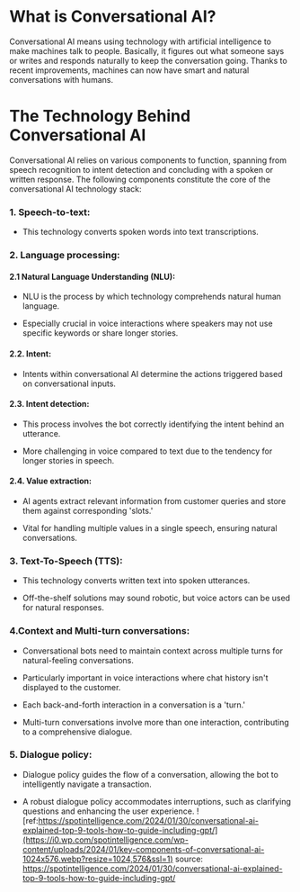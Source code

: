 # What is Conversational AI?

Conversational AI means using technology with artificial intelligence to make machines talk to people. Basically, it figures out what someone says or writes and responds naturally to keep the conversation going. Thanks to recent improvements, machines can now have smart and natural conversations with humans.


# The Technology Behind Conversational AI

Conversational AI relies on various components to function, spanning from speech recognition to intent detection and concluding with a spoken or written response. The following components constitute the core of the conversational AI technology stack:

### 1. Speech-to-text:

- This technology converts spoken words into text transcriptions.

### 2. Language processing:
#### 2.1 Natural Language Understanding (NLU):

- NLU is the process by which technology comprehends natural human language.

- Especially crucial in voice interactions where speakers may not use specific keywords or share longer stories.


#### 2.2. Intent:

- Intents within conversational AI determine the actions triggered based on conversational inputs.

#### 2.3. Intent detection:

- This process involves the bot correctly identifying the intent behind an utterance.

- More challenging in voice compared to text due to the tendency for longer stories in speech.

#### 2.4. Value extraction:

- AI agents extract relevant information from customer queries and store them against corresponding 'slots.'

- Vital for handling multiple values in a single speech, ensuring natural conversations.

### 3. Text-To-Speech (TTS):

- This technology converts written text into spoken utterances.

- Off-the-shelf solutions may sound robotic, but voice actors can be used for natural responses.

### 4.Context and Multi-turn conversations:


- Conversational bots need to maintain context across multiple turns for natural-feeling conversations.

- Particularly important in voice interactions where chat history isn't displayed to the customer.
- Each back-and-forth interaction in a conversation is a 'turn.'

- Multi-turn conversations involve more than one interaction, contributing to a comprehensive dialogue.



### 5. Dialogue policy:

- Dialogue policy guides the flow of a conversation, allowing the bot to intelligently navigate a transaction.

- A robust dialogue policy accommodates interruptions, such as clarifying questions and enhancing the user experience.
![ref:https://spotintelligence.com/2024/01/30/conversational-ai-explained-top-9-tools-how-to-guide-including-gpt/](https://i0.wp.com/spotintelligence.com/wp-content/uploads/2024/01/key-components-of-conversational-ai-1024x576.webp?resize=1024,576&ssl=1)
source: https://spotintelligence.com/2024/01/30/conversational-ai-explained-top-9-tools-how-to-guide-including-gpt/
